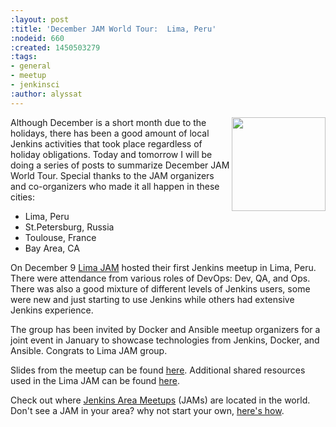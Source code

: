 ```yaml
---
:layout: post
:title: 'December JAM World Tour:  Lima, Peru'
:nodeid: 660
:created: 1450503279
:tags:
- general
- meetup
- jenkinsci
:author: alyssat
---
```

<img src="/sites/default/files/images/peru-butler_0.jpeg" width="150"
align="right"/>

Although December is a short month due to the holidays, there has been a good
amount of local Jenkins activities that took place regardless of holiday
obligations. Today and tomorrow I will be doing a series of posts to summarize
December JAM World Tour. Special thanks to the JAM organizers and co-organizers
who made it all happen in these cities:


* Lima, Peru
* St.Petersburg, Russia
* Toulouse, France
* Bay Area, CA



On December 9 [Lima JAM](http://www.meetup.com/Lima-Jenkins-Area-Meetup/)
hosted their first Jenkins meetup in Lima, Peru. There were attendance from
various roles of DevOps: Dev, QA, and Ops. There was also a good mixture of
different levels of Jenkins users, some were new and just starting to use
Jenkins while others had extensive Jenkins experience.

The group has been invited by Docker and Ansible meetup organizers for a joint
event in January to showcase technologies from Jenkins, Docker, and Ansible.
Congrats to Lima JAM group.

Slides from the meetup can be found
[here](https://speakerdeck.com/eddumelendez/peru-jam-intro). Additional shared resources used in
the Lima JAM can be found [here](http://jenkinsperu.github.io/).





Check out where [Jenkins Area Meetups](http://www.meetup.com/pro/Jenkins/)
(JAMs) are located in the world. Don't see a JAM in your area? why not start
your own, [here's
how](https://wiki.jenkins-ci.org/display/JENKINS/Jenkins+Area+Meetup).


